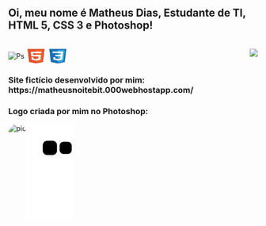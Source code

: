 ## Oi, meu nome é Matheus Dias, Estudante de TI, HTML 5, CSS 3 e Photoshop!

<div style="display: inline_block"><br>
  <img align="center" alt="Ps" height="30" width="40" src="https://cdn.jsdelivr.net/gh/devicons/devicon/icons/photoshop/photoshop-line.svg">
  <img align="center" alt="HTML" height="30" width="40" src="https://raw.githubusercontent.com/devicons/devicon/master/icons/html5/html5-original.svg">
  <img align="center" alt="CSS" height="30" width="40" src="https://raw.githubusercontent.com/devicons/devicon/master/icons/css3/css3-original.svg">
  <a href = "mailto:matheusdiasgomessilva3@gmail.com"><img align="right" src="https://img.shields.io/badge/-Gmail-%23333?style=for-the-badge&logo=gmail&logoColor=white" target="_blank"></a>
</div>
 
   <h3>Site fictício desenvolvido por mim: https://matheusnoitebit.000webhostapp.com/</h3>
    <h3>Logo criada por mim no Photoshop:</h3>
 <img align="left" alt="pic" height="250" style="border-radius:50px;" src="https://media.discordapp.net/attachments/1007317942972723211/1007636032646291487/nimbo_logo_com_Projeto.jpg?width=759&height=427">
<div> 

  ![Snake animation](https://github.com/rafaballerini/rafaballerini/blob/output/github-contribution-grid-snake.svg)
 
</div>

